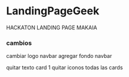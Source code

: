 # LandingPageGeek
HACKATON LANDING PAGE MAKAIA 

### cambios

cambiar logo navbar
agregar fondo navbar

quitar texto card 1 
quitar iconos todas las cards